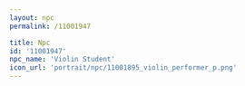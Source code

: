 ```yaml
---
layout: npc
permalink: /11001947

title: Npc
id: '11001947'
npc_name: 'Violin Student'
icon_url: 'portrait/npc/11001895_violin_performer_p.png'
---
```

